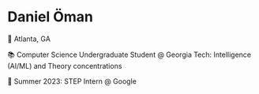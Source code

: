 # Daniel Öman

:round_pushpin:	Atlanta, GA

📚 Computer Science Undergraduate Student @ Georgia Tech: Intelligence (AI/ML) and Theory concentrations

:briefcase:	Summer 2023: STEP Intern @ Google
<!-- https://github.com/ikatyang/emoji-cheat-sheet/blob/master/README.md -->
